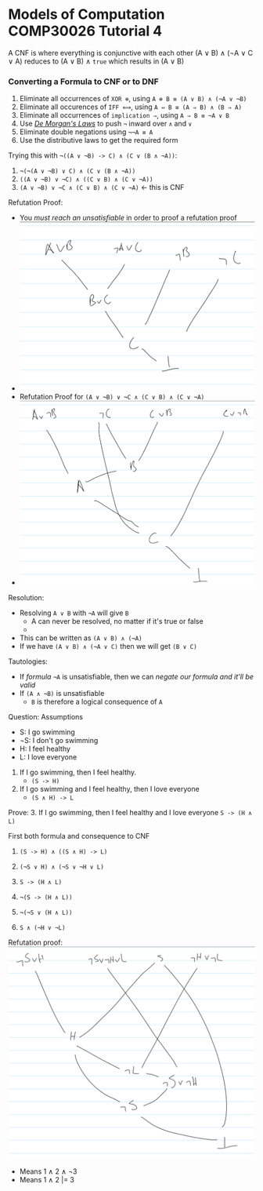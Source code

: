 Models of Computation COMP30026 Tutorial 4
==========================================

A CNF is where everything is conjunctive with each other
(A ∨ B) ∧ (¬A ∨ C ∨ A) reduces to (A ∨ B) ∧ `true` which results in (A ∨ B)

### Converting a Formula to CNF or to DNF
1. Eliminate all occurrences of `XOR ⊕`, using `A ⊕ B ≡ (A ∨ B) ∧ (¬A ∨ ¬B)`
2. Eliminate all occurences of `IFF ⟺`, using `A ⇔ B ≡ (A ⇒ B) ∧ (B ⇒ A)`
3. Eliminate all occurrences of `implication ⇒`, using `A ⇒ B ≡ ¬A ∨ B`
4. Use [*De Morgan's Laws*](https://en.wikipedia.org/wiki/De_Morgan's_laws) to push `¬` inward over `∧` and `∨`
5. Eliminate double negations using `¬¬A ≡ A`
6. Use the distributive laws to get the required form

Trying this with `¬((A ∨ ¬B) -> C) ∧ (C ∨ (B ∧ ¬A))`:
1. `¬(¬(A ∨ ¬B) ∨ C) ∧ (C ∨ (B ∧ ¬A))`
2. `((A ∨ ¬B) ∨ ¬C) ∧ ((C ∨ B) ∧ (C ∨ ¬A))`
3. `(A ∨ ¬B) ∨ ¬C ∧ (C ∨ B) ∧ (C ∨ ¬A)` <- this is CNF

Refutation Proof:
- You *must reach an unsatisfiable* in order to proof a refutation proof
- ![](tut4/tut40.png)
- Refutation Proof for `(A ∨ ¬B) ∨ ¬C ∧ (C ∨ B) ∧ (C ∨ ¬A)`
- ![](tut4/tut41.png)

Resolution:
- Resolving `A ∨ B` with `¬A` will give `B`
	- A can never be resolved, no matter if it's true or false
	- 
- This can be written as `(A ∨ B) ∧ (¬A)`
- If we have `(A ∨ B) ∧ (¬A ∨ C)` then we will get `(B ∨ C)`

Tautologies:
- If *formula* `¬A` is unsatisfiable, then we can *negate our formula and it'll be valid*
- If `(A ∧ ¬B)` is unsatisfiable
	- `B` is therefore a logical consequence of `A`  

Question:
Assumptions
- S: I go swimming
- ¬S: I don't go swimming
- H: I feel healthy
- L: I love everyone
1. If I go swimming, then I feel healthy.
	- `(S -> H)`
2. If I go swimming and I feel healthy, then I love everyone
	- `(S ∧ H) -> L`

Prove: 3. If I go swimming, then I feel healthy and I love everyone
`S -> (H ∧ L)`


First both formula and consequence to CNF
1. `(S -> H) ∧ ((S ∧ H) -> L)`
2. `(¬S ∨ H) ∧ (¬S ∨ ¬H ∨ L)`

1. `S -> (H ∧ L)`
2. `¬(S -> (H ∧ L))`
3. `¬(¬S ∨ (H ∧ L))`
4. `S ∧ (¬H ∨ ¬L)`

Refutation proof:
![](tut4/tut42.png)

- Means 1 ∧ 2 ∧ ¬3
- Means 1 ∧ 2 |= 3